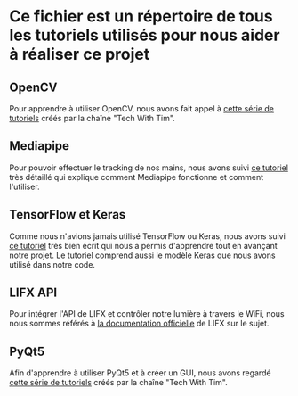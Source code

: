 # Ce fichier est un répertoire de tous les tutoriels utilisés pour nous aider à réaliser ce projet
  ## OpenCV
  Pour apprendre à utiliser OpenCV, nous avons fait appel à [cette série de tutoriels](https://youtube.com/playlist?list=PLzMcBGfZo4-lUA8uGjeXhBUUzPYc6vZRn) créés       par la chaîne "Tech With Tim".
    
  ## Mediapipe
  Pour pouvoir effectuer le tracking de nos mains, nous avons suivi [ce tutoriel](https://youtu.be/NZde8Xt78Iw) très détaillé qui explique comment Mediapipe fonctionne   et comment l'utiliser.
  
  ## TensorFlow et Keras
  Comme nous n'avions jamais utilisé TensorFlow ou Keras, nous avons suivi [ce tutoriel](https://techvidvan.com/tutorials/hand-gesture-recognition-tensorflow-opencv/)   très bien écrit qui nous a permis d'apprendre tout en avançant notre projet.   Le tutoriel comprend aussi le modèle Keras que nous avons utilisé dans notre code.
  
  ## LIFX API
  Pour intégrer l'API de LIFX et contrôler notre lumière à travers le WiFi, nous nous sommes référés à [la documentation officielle](https://api.developer.lifx.com/)     de LIFX sur le sujet.
  
  ## PyQt5
  Afin d'apprendre à utiliser PyQt5 et à créer un GUI, nous avons regardé [cette série de tutoriels](https://youtube.com/playlist?list=PLzMcBGfZo4-lB8MZfHPLTEHO9zJDDLpYj) créés par la chaîne "Tech With Tim".
